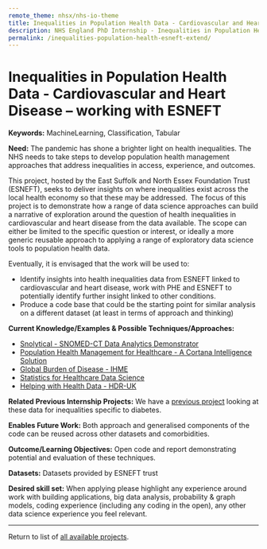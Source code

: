 ```yaml
---
remote_theme: nhsx/nhs-io-theme
title: Inequalities in Population Health Data - Cardiovascular and Heart Disease – working with ESNEFT
description: NHS England PhD Internship - Inequalities in Population Health Data - Cardiovascular and Heart Disease – working with ESNEFT
permalink: /inequalities-population-health-esneft-extend/
---
```


# Inequalities in Population Health Data - Cardiovascular and Heart Disease – working with ESNEFT

**Keywords:**  MachineLearning, Classification, Tabular

**Need:**  The pandemic has shone a brighter light on health inequalities. The NHS needs to take steps to develop population health management approaches that address inequalities in access, experience, and outcomes.  

This project, hosted by the East Suffolk and North Essex Foundation Trust (ESNEFT), seeks to deliver insights on where inequalities exist across the local health economy so that these may be addressed.  The focus of this project is to demonstrate how a range of data science approaches can build a narrative of exploration around the question of health inequalities in cardiovascular and heart disease from the data available. The scope can either be limited to the specific question or interest, or ideally a more generic reusable approach to applying a range of exploratory data science tools to population health data.  

Eventually, it is envisaged that the work will be used to:  
- Identify insights into health inequalities data from ESNEFT linked to cardiovascular and heart disease, work with PHE and ESNEFT to potentially identify further insight linked to other conditions.  
- Produce a code base that could be the starting point for similar analysis on a different dataset (at least in terms of approach and thinking)  

**Current Knowledge/Examples & Possible Techniques/Approaches:**
- [Snolytical - SNOMED-CT Data Analytics Demonstrator](https://github.com/IHTSDO/health-data-analytics)
- [Population Health Management for Healthcare - A Cortana Intelligence Solution](https://github.com/Azure/cortana-intelligence-population-health-management/blob/master/Azure%20Data%20Lake/README.md) 
- [Global Burden of Disease - IHME](https://www.healthdata.org/gbd/2019)
- [Statistics for Healthcare Data Science](https://github.com/roman-gulati/statistics-for-health-data-science)
- [Helping with Health Data - HDR-UK](https://www.hdruk.ac.uk/helping-with-health-data/)

**Related Previous Internship Projects:** We have a [previous project](https://nhsx.github.io/nhsx-internship-projects/population-health-and-inequalities/) looking at these data for inequalities specific to diabetes.

**Enables Future Work:** Both approach and generalised components of the code can be reused across other datasets and comorbidities.

**Outcome/Learning Objectives:**  Open code and report demonstrating potential and evaluation of these techniques.

**Datasets:** Datasets provided by ESNEFT trust

**Desired skill set:** When applying please highlight any experience around work with building applications, big data analysis, probability & graph models, coding experience (including any coding in the open), any other data science experience you feel relevant.  

---
Return to list of [all available projects](https://nhsx.github.io/nhsx-internship-projects/).